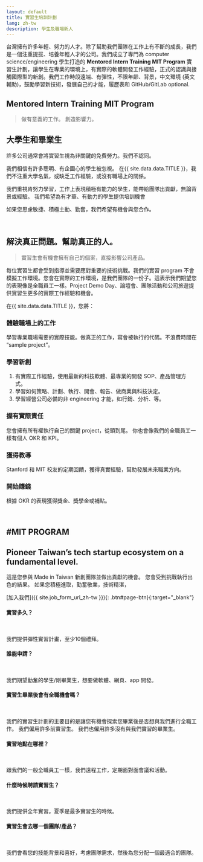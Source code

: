 ```yaml
---
layout: default
title: 實習生培訓計劃
lang: zh-tw
description: 學生及職場新人
---
```




台灣擁有許多年輕、努力的人才。除了幫助我們團隊在工作上有不斷的成長，我們是一個注重提拔、培養年輕人才的公司。我們成立了專門為 computer science/engineering 學生打造的 **Mentored Intern Training MIT Program** 實習生計劃，讓學生在專業的環境上，有實際的軟體開發工作經驗，正式的認識與接觸國際型的新創。我們工作時段遠端、有彈性，不限年齡、背景，中文環境 (英文輔助)，鼓勵學習新技術，發展自己的才能，履歷表和 GitHub/GitLab optional.

## **Mentored Intern Training MIT Program**

> 做有意義的工作。
> 創造影響力。

## 大學生和畢業生

許多公司通常會將實習生視為非關鍵的免費勞力。我們不認同。

我們相信有許多聰明、有企圖心的學生被忽視。 在{{ site.data.data.TITLE }}，我們不注重大學名氣，或缺乏工作經驗，或沒有職場上的關係。

我們重視肯努力學習，工作上表現積極有能力的學生，能帶給團隊出貢獻，無論背景或經驗。 我們希望為有才華、有動力的學生提供培訓機會

如果您思慮敏捷、積極主動、勤奮，我們希望有機會與您合作。

<br>

## 解決真正問題。幫助真正的人。

> 實習生會有機會擁有自己的個案，直接影響公司產品。

每位實習生都會受到指導並需要應對重要的技術挑戰。我們的實習 program 不會模擬工作環境。您會在實際的工作環境，是我們團隊的一份子。這表示我們期望您的表現像是全職員工一樣。Project Demo Day、論壇會、團隊活動和公司旅遊提供實習生更多的實際工作經驗和機會。

在{{ site.data.data.TITLE }}，您將：

### 體驗職場上的工作

學習專業職場需要的實際技能。做真正的工作，寫會被執行的代碼。不浪費時間在 “sample project”。

### 學習新創

1. 有實際工作經驗，使用最新的科技軟體、最專業的開發 SOP、產品管理方式。
1. 學習如何策略、計劃、執行、開會、報告、做商業與科技決定。
1. 學習經營公司必備的非 engineering 才能，如行銷、分析、等。

### 握有實際責任

您會擁有所有權執行自己的關鍵 project，從頭到尾。 你也會像我們的全職員工一樣有個人 OKR 和 KPI。

### 獲得教導

Stanford 和 MIT 校友的定期回饋，獲得真實經驗，幫助發展未來職業方向。

### 開始賺錢

根據 OKR 的表現獲得獎金、獎學金或補貼。

<br>

## **#MIT PROGRAM**
## Pioneer Taiwan’s tech startup ecosystem on a fundamental level.

這是您參與 Made in Taiwan 新創團隊並做出貢獻的機會。 您會受到挑戰執行出色的結果。 如果您積極進取，勤奮敬業，技術精湛，

[加入我們]({{ site.job_form_url_zh-tw }}){: .btn#page-btn}{:target="_blank"}


#### **實習多久？**
​

我們提供彈性實習計畫，至少10個禮拜。
​

#### **誰能申請？**
​

我們期望勤奮的學生/剛畢業生，想要做軟體、網頁、app 開發。
​

#### **實習生畢業後會有全職機會嗎？**
​

我們的實習生計劃的主要目的是讓您有機會探索您畢業後是否想與我們進行全職工作。 我們僱用許多前實習生。 我們也僱用許多沒有與我們實習的畢業生。


#### **實習地點在哪裡？**
​

跟我們的一般全職員工一樣，我們遠程工作，定期面對面會議和活動。
​

#### **什麼時候聘請實習生？**
​

我們提供全年實習。夏季是最多實習生的時候。
​

#### **實習生會去哪一個團隊/產品？**
​

我們會看您的技能背景和喜好，考慮團隊需求，然後為您分配一個最適合的團隊。


<br>


